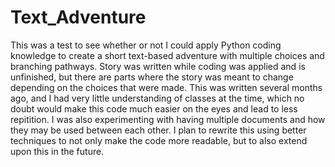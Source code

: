 # Text_Adventure

This was a test to see whether or not I could apply Python coding knowledge to create a short text-based adventure with multiple choices and branching pathways.
Story was written while coding was applied and is unfinished, but there are parts where the story was meant to change depending on the choices that were made.
This was written several months ago, and I had very little understanding of classes at the time, which no doubt would make this code much easier on the eyes and lead to less repitition. 
I was also experimenting with having multiple documents and how they may be used between each other.
I plan to rewrite this using better techniques to not only make the code more readable, but to also extend upon this in the future.
